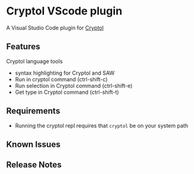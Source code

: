 # Cryptol VScode plugin

A Visual Studio Code plugin for [Cryptol](http://cryptol.net)

## Features

Cryptol language tools

- syntax highlighting for Cryptol and SAW
- Run in cryptol command (ctrl-shift-c)
- Run selection in Cryptol command (ctrl-shift-e)
- Get type in Cryptol command (ctrl-shift-t)
## Requirements

- Running the cryptol repl requires that ```cryptol``` be on your system path

## Known Issues

## Release Notes
